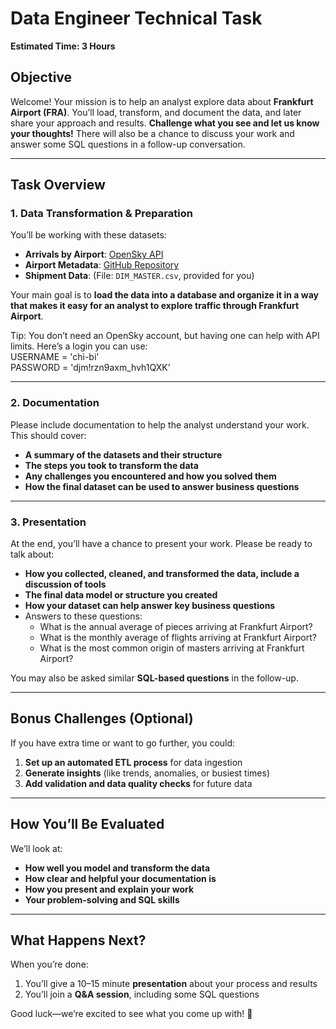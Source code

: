 
# **Data Engineer Technical Task**  
**Estimated Time: 3 Hours**  

## **Objective**  
Welcome! Your mission is to help an analyst explore data about **Frankfurt Airport (FRA)**. You’ll load, transform, and document the data, and later share your approach and results. **Challenge what you see and let us know your thoughts!** There will also be a chance to discuss your work and answer some SQL questions in a follow-up conversation.

---

## **Task Overview**  

### **1. Data Transformation & Preparation**  
You’ll be working with these datasets:  
- **Arrivals by Airport**: [OpenSky API](https://openskynetwork.github.io/opensky-api/rest.html#arrivals-by-airport)  
- **Airport Metadata**: [GitHub Repository](https://github.com/ip2location/ip2location-iata-icao)  
- **Shipment Data**: (File: `DIM_MASTER.csv`, provided for you)  

Your main goal is to **load the data into a database and organize it in a way that makes it easy for an analyst to explore traffic through Frankfurt Airport**.

Tip: You don’t need an OpenSky account, but having one can help with API limits. Here’s a login you can use:  
USERNAME = 'chi-bi'  
PASSWORD = 'djm!rzn9axm_hvh1QXK'

---

### **2. Documentation**  
Please include documentation to help the analyst understand your work. This should cover:  
- **A summary of the datasets and their structure**  
- **The steps you took to transform the data**  
- **Any challenges you encountered and how you solved them**  
- **How the final dataset can be used to answer business questions**  

---

### **3. Presentation**  
At the end, you’ll have a chance to present your work. Please be ready to talk about:  
- **How you collected, cleaned, and transformed the data, include a discussion of tools**  
- **The final data model or structure you created**  
- **How your dataset can help answer key business questions**  
- Answers to these questions:
  - What is the annual average of pieces arriving at Frankfurt Airport?
  - What is the monthly average of flights arriving at Frankfurt Airport?
  - What is the most common origin of masters arriving at Frankfurt Airport?

You may also be asked similar **SQL-based questions** in the follow-up.

---

## **Bonus Challenges (Optional)**  
If you have extra time or want to go further, you could:  
1. **Set up an automated ETL process** for data ingestion  
2. **Generate insights** (like trends, anomalies, or busiest times)  
3. **Add validation and data quality checks** for future data  

---

## **How You’ll Be Evaluated**  
We’ll look at:  
- **How well you model and transform the data**  
- **How clear and helpful your documentation is**  
- **How you present and explain your work**  
- **Your problem-solving and SQL skills**  

---

## **What Happens Next?**  
When you’re done:  
1. You’ll give a 10–15 minute **presentation** about your process and results  
2. You’ll join a **Q&A session**, including some SQL questions  

Good luck—we’re excited to see what you come up with! 🚀